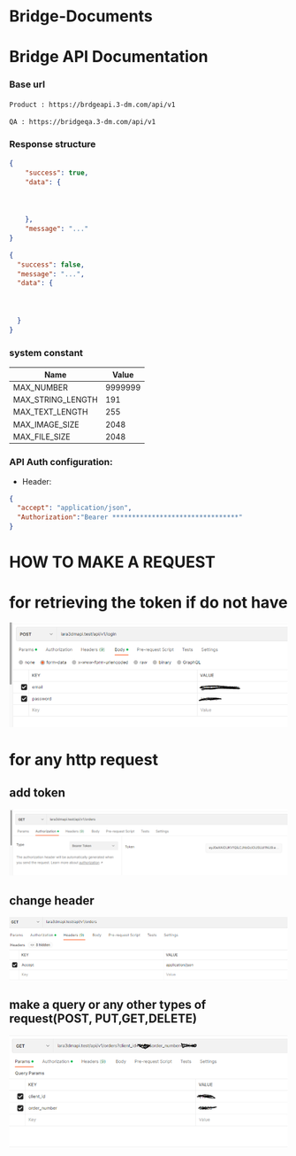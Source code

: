 # Bridge-Documents

# Bridge API Documentation

### Base url

`Product : https://brdgeapi.3-dm.com/api/v1`

`QA : https://bridgeqa.3-dm.com/api/v1`


### Response structure
```json
{
    "success": true,
    "data": {
      
      
      
    },
    "message": "..."
}
```
```json
{
  "success": false,
  "message": "...",
  "data": {
    
    
    
  }
}
```
### system constant


| Name             | Value      |
|------------------|---------|
| MAX_NUMBER | 9999999   | 
| MAX_STRING_LENGTH| 191 |
| MAX_TEXT_LENGTH | 255   |
| MAX_IMAGE_SIZE | 2048   |
| MAX_FILE_SIZE| 2048 |



### API Auth configuration:
- Header:
```json
{
  "accept": "application/json",
  "Authorization":"Bearer ********************************"
}
```

# HOW TO MAKE A REQUEST

# for retrieving the token if do not have

![img_1.png](img_1.png)

# for any http request

## add token
![img_2.png](img_2.png)

## change header

![img_3.png](img_3.png)

## make a query or any other types of request(POST, PUT,GET,DELETE)

![img_5.png](img_5.png)
